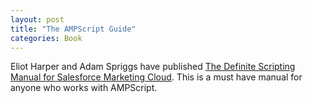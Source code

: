 ```yaml
---
layout: post
title: "The AMPScript Guide"
categories: Book
---
```



Eliot Harper and Adam Spriggs have published [The Definite Scripting Manual for Salesforce Marketing Cloud](https://ampscript.guide/). This is a must have manual for anyone who works with AMPScript. 


